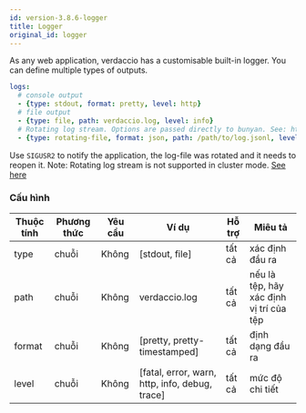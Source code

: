 ```yaml
---
id: version-3.8.6-logger
title: Logger
original_id: logger
---
```

As any web application, verdaccio has a customisable built-in logger. You can define multiple types of outputs.

```yaml
logs:
  # console output
  - {type: stdout, format: pretty, level: http}
  # file output
  - {type: file, path: verdaccio.log, level: info}
  # Rotating log stream. Options are passed directly to bunyan. See: https://github.com/trentm/node-bunyan#stream-type-rotating-file
  - {type: rotating-file, format: json, path: /path/to/log.jsonl, level: http, options: {period: 1d}}
```

Use `SIGUSR2` to notify the application, the log-file was rotated and it needs to reopen it. Note: Rotating log stream is not supported in cluster mode. [See here](https://github.com/trentm/node-bunyan#stream-type-rotating-file)

### Cấu hình

| Thuộc tính | Phương thức | Yêu cầu | Ví dụ                                          | Hỗ trợ | Miêu tả                                 |
| ---------- | ----------- | ------- | ---------------------------------------------- | ------ | --------------------------------------- |
| type       | chuỗi       | Không   | [stdout, file]                                 | tất cả | xác định đầu ra                         |
| path       | chuỗi       | Không   | verdaccio.log                                  | tất cả | nếu là tệp, hãy xác định vị trí của tệp |
| format     | chuỗi       | Không   | [pretty, pretty-timestamped]                   | tất cả | định dạng đầu ra                        |
| level      | chuỗi       | Không   | [fatal, error, warn, http, info, debug, trace] | tất cả | mức độ chi tiết                         |
